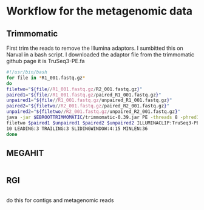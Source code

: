 # Workflow for the metagenomic data

**Trimmomatic**
------
First trim the reads to remove the Illumina adaptors. I sumbitted this on Narval in a bash script.
I downloaded the adaptor file from the trimmomatic github page it is TruSeq3-PE.fa

```bash
#!/usr/bin/bash
for file in *R1_001.fastq.gz*
do
filetwo="${file//R1_001.fastq.gz/R2_001.fastq.gz}"
paired1="${file//R1_001.fastq.gz/paired_R1_001.fastq.gz}"
unpaired1="${file//R1_001.fastq.gz/unpaired_R1_001.fastq.gz}"
paired2="${filetwo//R2_001.fastq.gz/paired_R2_001.fastq.gz}"
unpaired2="${filetwo//R2_001.fastq.gz/unpaired_R2_001.fastq.gz}"
java -jar $EBROOTTRIMMOMATIC/trimmomatic-0.39.jar PE -threads 8 -phred33 $file $
filetwo $paired1 $unpaired1 $paired2 $unpaired2 ILLUMINACLIP:TruSeq3-PE.fa:2:30:
10 LEADING:3 TRAILING:3 SLIDINGWINDOW:4:15 MINLEN:36
done
```
**MEGAHIT**
------
```bash

```
**RGI**
------
```bash

```
do this for contigs and metagenomic reads
